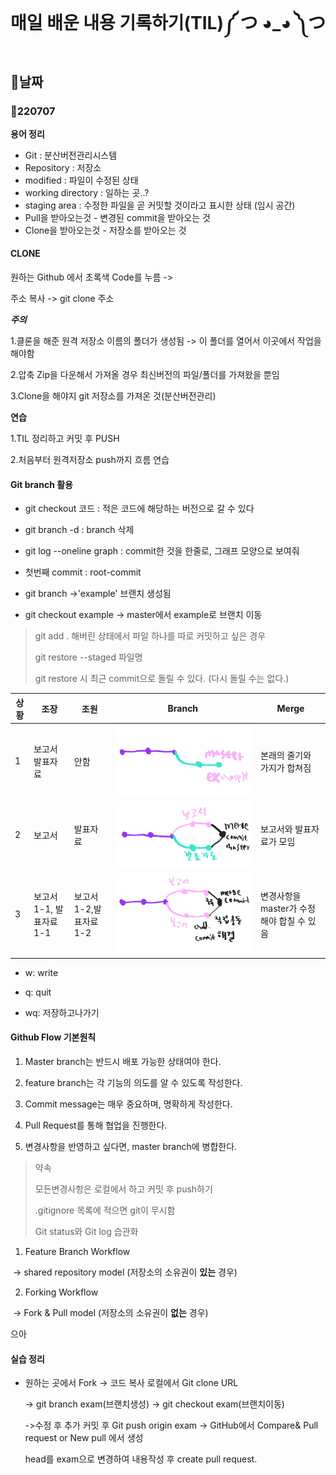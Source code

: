 # 매일 배운 내용 기록하기(TIL)༼ つ ◕_◕ ༽つ

##  🐧날짜

### 🐣220707

**용어 정리**

* Git : 분산버전관리시스템
* Repository : 저장소
* modified : 파일이 수정된 상태
* working directory : 일하는 곳..?
* staging area : 수정한 파일을 곧 커밋할 것이라고 표시한 상태 (임시 공간)
* Pull을 받아오는것 -  변경된 commit을 받아오는 것
* Clone을 받아오는것 - 저장소를 받아오는 것





#### CLONE

원하는 Github 에서 초록색 Code를 누름 ->

 주소 복사 -> git clone 주소

 ***주의***

1.클론을 해준 원격 저장소 이름의 폴더가 생성됨 -> 이 폴더를 열어서 이곳에서 작업을 해야함

2.압축 Zip을 다운해서 가져올 경우 최신버전의 파일/폴더를 가져왔을 뿐임

3.Clone을 해야지 git 저장소를 가져온 것(분산버전관리)



 **연습**

1.TIL 정리하고 커밋 후 PUSH

2.처음부터 원격저장소 push까지 흐름 연습



#### Git branch 활용

* git checkout 코드 : 적은 코드에 해당하는 버전으로 갈 수 있다

* git branch -d : branch 삭제

* git log --oneline graph : commit한 것을 한줄로, 그래프 모양으로 보여줘

* 첫번째 commit : root-commit

* git branch <example> ->'example' 브랜치 생성됨

* git checkout example  -> master에서 example로 브랜치 이동

> git add . 해버린 상태에서 파일 하나를 따로 커밋하고 싶은 경우
>
> git restore --staged 파일명
>
> git restore 시 최근 commit으로 돌릴 수 있다. (다시 돌릴 수는 없다.)



| 상황 | 조장                   | 조원                  | Branch                                                       | Merge                                     |
| ---- | ---------------------- | --------------------- | ------------------------------------------------------------ | ----------------------------------------- |
| 1    | 보고서 발표자료        | 안함                  | ![image-20220707183022824](TIL0707.assets/image-20220707183022824.png) | 본래의 줄기와 가지가 합쳐짐               |
| 2    | 보고서                 | 발표자료              | ![image-20220707183216623](TIL0707.assets/image-20220707183216623.png) | 보고서와 발표자료가 모임                  |
| 3    | 보고서1-1, 발표자료1-1 | 보고서1-2,발표자료1-2 | ![image-20220707183230135](TIL0707.assets/image-20220707183230135.png) | 변경사항을 master가 수정해야 합칠 수 있음 |



* w: write

* q: quit

* wq: 저장하고나가기



#### Github Flow 기본원칙

1. Master branch는 반드시 배포 가능한 상태여야 한다.

2. feature branch는 각 기능의 의도를 알 수 있도록 작성한다.

3. Commit message는 매우 중요하며, 명확하게 작성한다.

4. Pull Request를 통해 협업을 진행한다.

5. 변경사항을 반영하고 싶다면, master branch에 병합한다.

   

>  약속
>
> 모든변경사항은 로컬에서 하고  커밋 후 push하기
>
> .gitignore 목록에 적으면 git이 무시함
>
> Git status와 Git log 습관화





1) Feature Branch Workflow

​        -> shared repository model (저장소의 소유권이 **있는** 경우)

2) Forking Workflow

​        -> Fork & Pull model (저장소의 소유권이 **없는** 경우)



으아 

#### 실습 정리

- 원하는 곳에서 Fork -> 코드 복사 로컬에서 Git clone URL

  -> git branch exam(브랜치생성) -> git checkout exam(브랜치이동)

  ->수정 후 추가 커밋 후 Git push origin exam -> GitHub에서 Compare& Pull request or New pull 에서 생성

  head를 exam으로 변경하여 내용작성 후 create pull request.



